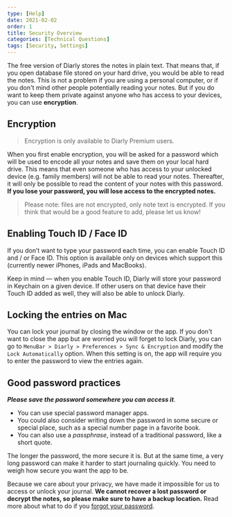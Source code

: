 ```yaml
---
type: [Help]
date: 2021-02-02
order: 1
title: Security Overview
categories: [Technical Questions]
tags: [Security, Settings]
---
```


The free version of Diarly stores the notes in plain text. That means that, if you open database file stored on your hard drive, you would be able to read the notes. This is not a problem if you are using a personal computer, or if you don't mind other people potentially reading your notes. But if you do want to keep them private against anyone who has access to your devices, you can use **encryption**.

## Encryption

> Encryption is only available to Diarly Premium users.

When you first enable encryption, you will be asked for a password which will be used to encode all your notes and save them on your local hard drive. This means that even someone who has access to your unlocked device (e.g. family members) will not be able to read your notes. Thereafter, it will only be possible to read the content of your notes with this password. **If you lose your password, you will lose access to the encrypted notes.**

> Please note: files are not encrypted, only note text is encrypted. If you think that would be a good feature to add, please let us know!

## Enabling Touch ID / Face ID

If you don’t want to type your password each time, you can enable Touch&nbsp;ID and / or Face&nbsp;ID. This option is available only on devices which support this (currently newer iPhones, iPads and MacBooks).

Keep in mind — when you enable Touch ID, Diarly will store your password in Keychain on a given device. If other users on that device have their Touch&nbsp;ID added as well, they will also be able to unlock Diarly.

## Locking the entries on Mac

You can lock your journal by closing the window or the app. If you don't want to close the app but are worried you will forget to lock Diarly, you can go to `MenuBar > Diarly > Preferences > Sync & Encryption` and modify the `Lock Automatically` option. When this setting is on, the app will require you to enter the password to view the entries again.

## **Good password practices**

***Please save the password somewhere you can access it***.

- You can use special password manager apps.
- You could also consider writing down the password in some secure or special place, such as a special number page in a favorite book.
- You can also use a *passphrase*, instead of a traditional password, like a short quote.

The longer the password, the more secure it is. But at the same time, a very long password can make it harder to start journaling quickly. You need to weigh how secure you want the app to be.

Because we care about your privacy, we have made it impossible for us to access or unlock your journal. **We cannot recover a lost password or decrypt the notes, so please make sure to have a backup location.** Read more about what to do if you [forgot your password](/help/forgot-password/).
